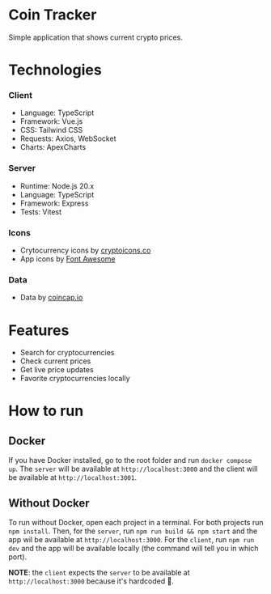 # Coin Tracker

Simple application that shows current crypto prices.

# Technologies

### Client

- Language: TypeScript
- Framework: Vue.js
- CSS: Tailwind CSS
- Requests: Axios, WebSocket
- Charts: ApexCharts

### Server

- Runtime: Node.js 20.x
- Language: TypeScript
- Framework: Express
- Tests: Vitest

### Icons

- Crytocurrency icons by [cryptoicons.co](http://cryptoicons.co/)
- App icons by [Font Awesome](https://fontawesome.com/)


### Data

- Data by [coincap.io](https://coincap.io/)

# Features

- Search for cryptocurrencies
- Check current prices
- Get live price updates
- Favorite cryptocurrencies locally

# How to run

## Docker

If you have Docker installed, go to the root folder and run `docker compose up`. The `server` will be available at `http://localhost:3000` and the client will be available at `http://localhost:3001`.

## Without Docker

To run without Docker, open each project in a terminal.  For both projects run `npm install`. Then, for the `server`, run `npm run build && npm start` and the app wil be available at `http://localhost:3000`. For the `client`, run `npm run dev` and the app will be available locally (the command will tell you in which port).

__NOTE__: the `client` expects the `server` to be available at `http://localhost:3000` because it's hardcoded 🙂.